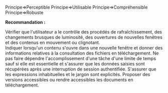 Principe=>Perceptible
Principe=>Utilisable
Principe=>Compréhensible
Principe=>Robuste

**Recommandation :**

Vérifier que l'utilisateur a le contrôle des procédés de rafraîchissement, des changements brusques de luminosité, des ouvertures de nouvelles fenêtres et des contenus en mouvement ou clignotant.  
Indiquer lorsqu'un contenu s'ouvre dans une nouvelle fenêtre et donner des informations relatives à la consultation des fichiers en téléchargement. Ne pas faire dépendre l'accomplissement d'une tâche d'une limite de temps sauf si elle est essentielle et s'assurer que les données saisies sont récupérées après une interruption de session authentifiée. S'assurer que les expressions inhabituelles et le jargon sont explicités. Proposer des versions accessibles ou rendre accessibles les documents en téléchargement.
